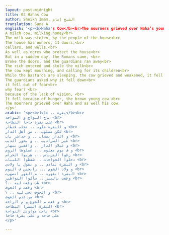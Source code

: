 ```yaml
---
layout: post-midnight
title: 02 Hahas Cow
author: Sheikh Imam, الشيخ إمام
translation: Sana A
english: '<p><b>Haha's Cow</b><br>The mourners grieved over Haha’s young cow
A milch cow, milking honey<br>
The milk was stolen, by the people of the house<br>
The house has owners, 11 doors,<br>
cellars, and wells.<br>
As well as ogres who protect the house<br>
But in a sudden day, the Romans came, <br>
Broke the doors, and the guardians ran away<br>
The rich entered and stole the milk<br>
The cow kept mourning, and calling for its children<br>
While the bastards are sleeping, the cow grieved and weakened, it fell down in the well. <br>
The guardians asked why it fell down<br>
it fell out of fear<br>
why fear? <br>
because of the lack of vision, <br>
It fell because of hunger, the brown young cow.<br>
The mourners grieved over Haha and as well his cow.  
</p>'
arabic: '<p><b>بقرة .. حاحا</b><br>
ناح النواح و النواحة <br>
على بقرة حاحا النطاحة <br>
و البقرة حلوب .. تحلب قنطار <br>
لكن مسلوب .. من أهل الدار <br>
و الدار بصحاب .. و حداشر باب <br>
غير السراديب .. و بحور الديب <br>
و غيلان الدار .. واقفين بنهار <br>
و ف يوم معلوم ... عملوها الروم <br>
زقوا الترباس ... هِربوا الحراس <br>
دخلوا الخواجات .. شفطوا اللبنات <br>
و البقرة تنادي .. و تقول يا ولادي <br>
و ولاد الشوم ... رايحين ف النوم <br>
البقرة انقهرت .. م القهر انصهرت <br>
وقعت بالبير .. سألوا النواطير <br>
طب وقعت ليه ..؟ <br>
وقعت م الخوف <br>
و الخوف يجي ليه .. ؟ <br>
من عدم الشوف <br>
و قعت م الجوع و م الراحة <br>
البقرة السمرا النطاحة <br>
ناحت مواويل النواحة <br>
على حاحة و على بقرة حاحا
</p>'

---
```

